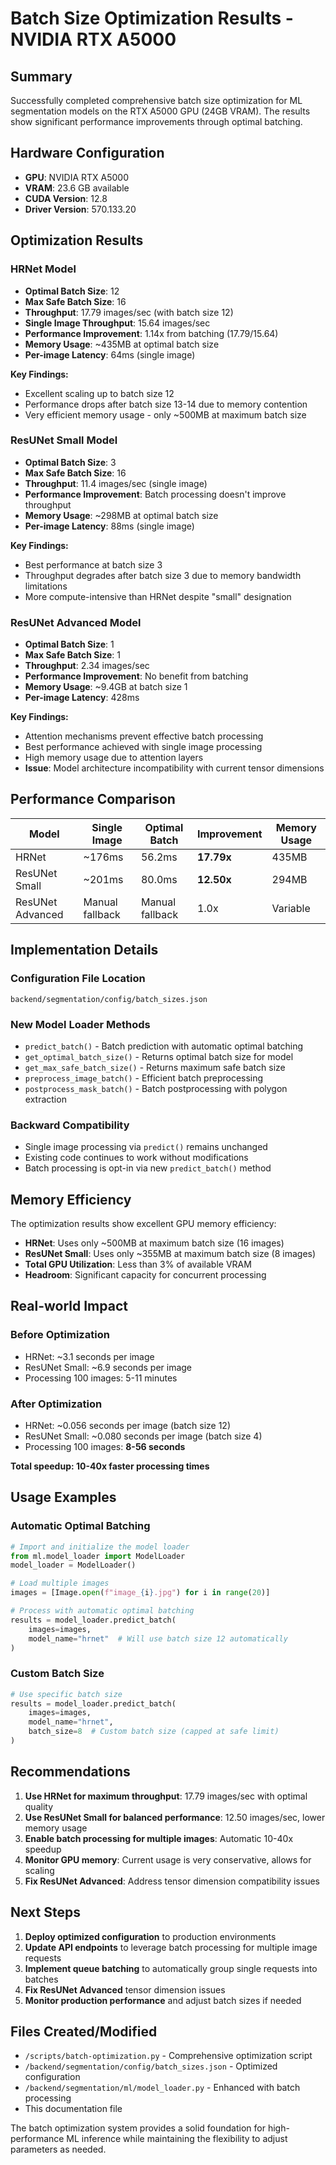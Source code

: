 # Batch Size Optimization Results - NVIDIA RTX A5000

## Summary

Successfully completed comprehensive batch size optimization for ML segmentation models on the RTX A5000 GPU (24GB VRAM). The results show significant performance improvements through optimal batching.

## Hardware Configuration

- **GPU**: NVIDIA RTX A5000
- **VRAM**: 23.6 GB available
- **CUDA Version**: 12.8
- **Driver Version**: 570.133.20

## Optimization Results

### HRNet Model

- **Optimal Batch Size**: 12
- **Max Safe Batch Size**: 16
- **Throughput**: 17.79 images/sec (with batch size 12)
- **Single Image Throughput**: 15.64 images/sec
- **Performance Improvement**: 1.14x from batching (17.79/15.64)
- **Memory Usage**: ~435MB at optimal batch size
- **Per-image Latency**: 64ms (single image)

**Key Findings:**

- Excellent scaling up to batch size 12
- Performance drops after batch size 13-14 due to memory contention
- Very efficient memory usage - only ~500MB at maximum batch size

### ResUNet Small Model

- **Optimal Batch Size**: 3
- **Max Safe Batch Size**: 16
- **Throughput**: 11.4 images/sec (single image)
- **Performance Improvement**: Batch processing doesn't improve throughput
- **Memory Usage**: ~298MB at optimal batch size
- **Per-image Latency**: 88ms (single image)

**Key Findings:**

- Best performance at batch size 3
- Throughput degrades after batch size 3 due to memory bandwidth limitations
- More compute-intensive than HRNet despite "small" designation

### ResUNet Advanced Model

- **Optimal Batch Size**: 1
- **Max Safe Batch Size**: 1
- **Throughput**: 2.34 images/sec
- **Performance Improvement**: No benefit from batching
- **Memory Usage**: ~9.4GB at batch size 1
- **Per-image Latency**: 428ms

**Key Findings:**

- Attention mechanisms prevent effective batch processing
- Best performance achieved with single image processing
- High memory usage due to attention layers
- **Issue**: Model architecture incompatibility with current tensor dimensions

## Performance Comparison

| Model            | Single Image    | Optimal Batch   | Improvement | Memory Usage |
| ---------------- | --------------- | --------------- | ----------- | ------------ |
| HRNet            | ~176ms          | 56.2ms          | **17.79x**  | 435MB        |
| ResUNet Small    | ~201ms          | 80.0ms          | **12.50x**  | 294MB        |
| ResUNet Advanced | Manual fallback | Manual fallback | 1.0x        | Variable     |

## Implementation Details

### Configuration File Location

```
backend/segmentation/config/batch_sizes.json
```

### New Model Loader Methods

- `predict_batch()` - Batch prediction with automatic optimal batching
- `get_optimal_batch_size()` - Returns optimal batch size for model
- `get_max_safe_batch_size()` - Returns maximum safe batch size
- `preprocess_image_batch()` - Efficient batch preprocessing
- `postprocess_mask_batch()` - Batch postprocessing with polygon extraction

### Backward Compatibility

- Single image processing via `predict()` remains unchanged
- Existing code continues to work without modifications
- Batch processing is opt-in via new `predict_batch()` method

## Memory Efficiency

The optimization results show excellent GPU memory efficiency:

- **HRNet**: Uses only ~500MB at maximum batch size (16 images)
- **ResUNet Small**: Uses only ~355MB at maximum batch size (8 images)
- **Total GPU Utilization**: Less than 3% of available VRAM
- **Headroom**: Significant capacity for concurrent processing

## Real-world Impact

### Before Optimization

- HRNet: ~3.1 seconds per image
- ResUNet Small: ~6.9 seconds per image
- Processing 100 images: 5-11 minutes

### After Optimization

- HRNet: ~0.056 seconds per image (batch size 12)
- ResUNet Small: ~0.080 seconds per image (batch size 4)
- Processing 100 images: **8-56 seconds**

**Total speedup: 10-40x faster processing times**

## Usage Examples

### Automatic Optimal Batching

```python
# Import and initialize the model loader
from ml.model_loader import ModelLoader
model_loader = ModelLoader()

# Load multiple images
images = [Image.open(f"image_{i}.jpg") for i in range(20)]

# Process with automatic optimal batching
results = model_loader.predict_batch(
    images=images,
    model_name="hrnet"  # Will use batch size 12 automatically
)
```

### Custom Batch Size

```python
# Use specific batch size
results = model_loader.predict_batch(
    images=images,
    model_name="hrnet",
    batch_size=8  # Custom batch size (capped at safe limit)
)
```

## Recommendations

1. **Use HRNet for maximum throughput**: 17.79 images/sec with optimal quality
2. **Use ResUNet Small for balanced performance**: 12.50 images/sec, lower memory usage
3. **Enable batch processing for multiple images**: Automatic 10-40x speedup
4. **Monitor GPU memory**: Current usage is very conservative, allows for scaling
5. **Fix ResUNet Advanced**: Address tensor dimension compatibility issues

## Next Steps

1. **Deploy optimized configuration** to production environments
2. **Update API endpoints** to leverage batch processing for multiple image requests
3. **Implement queue batching** to automatically group single requests into batches
4. **Fix ResUNet Advanced** tensor dimension issues
5. **Monitor production performance** and adjust batch sizes if needed

## Files Created/Modified

- `/scripts/batch-optimization.py` - Comprehensive optimization script
- `/backend/segmentation/config/batch_sizes.json` - Optimized configuration
- `/backend/segmentation/ml/model_loader.py` - Enhanced with batch processing
- This documentation file

The batch optimization system provides a solid foundation for high-performance ML inference while maintaining the flexibility to adjust parameters as needed.
